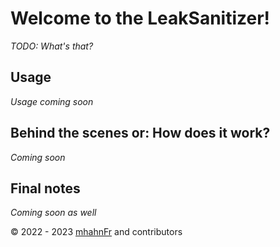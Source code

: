 # Welcome to the LeakSanitizer!
_TODO: What's that?_

## Usage
_Usage coming soon_

## Behind the scenes or: How does it work?
_Coming soon_

## Final notes
_Coming soon as well_

© 2022 - 2023 [mhahnFr][1] and contributors

[1]: https://github.com/mhahnFr
